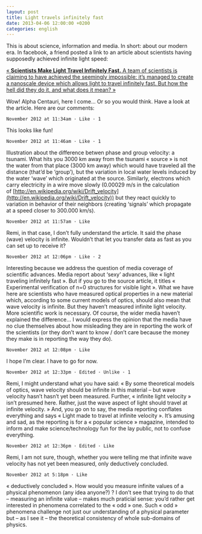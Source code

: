```yaml
---
layout: post
title: Light travels infinitely fast
date: 2013-04-06 12:00:00 +0200
categories: english
---
```

This is about science, information and media. In short: about our modern era. In facebook, a friend posted a link to an article about scientists having supposedly achieved infinite light speed:

[« **Scientists Make Light Travel Infinitely Fast.** A team of scientists is claiming to have achieved the seemingly impossible: it’s managed to create a nanoscale device which allows light to travel infinitely fast. But how the hell did they do it, and what does it mean? »](http://www.gizmodo.co.uk/2012/11/scientists-make-light-travel-infinitely-fast/)


Wow! Alpha Centauri, here I come… Or so you would think. Have a look at the article. Here are our comments:

````November 2012 at 11:34am · Like · 1````

This looks like fun!

````November 2012 at 11:46am · Like · 1````

Illustration about the difference betwen phase and group velocity: a tsunami. What hits you 3000 km away from the tsunami « source » is not the water from that place (3000 km away) which would have traveled all the distance (that’d be ‘group’), but the variation in local water levels induced by the water ‘wave’ which originated at the source. Similarly, electrons which carry electricity in a wire move slowly (0.00029 m/s in the calculation of [http://en.wikipedia.org/wiki/Drift_velocity](http://en.wikipedia.org/wiki/Drift_velocity)) but they react quickly to variation in behavior of their neighbors (creating ‘signals’ which propagate at a speed closer to 300.000 km/s).

````November 2012 at 11:57am · Like````

Remi, in that case, I don’t fully understand the article. It said the phase (wave) velocity is infinite. Wouldn’t that let you transfer data as fast as you can set up to receive it?

````November 2012 at 12:06pm · Like · 2````

Interesting because we address the question of media coverage of scientific advances. Media report about ‘sexy’ advances, like « light traveling infinitely fast ». But if you go to the source article, it titles « Experimental verification of n=0 structures for visible light ». What we have here are scientists who have measured optical properties in a new material which, according to some current models of optics, should also mean that wave velocity is infinite. But they haven’t measured infinite light velocity. More scientific work is necessary. Of course, the wider media haven’t explained the difference… I would express the opinion that the media have no clue themselves about how misleading they are in reporting the work of the scientists (or they don’t want to know / don’t care because the money they make is in reporting the way they do).

````November 2012 at 12:08pm · Like````

I hope I’m clear. I have to go for now.

````November 2012 at 12:33pm · Edited · Unlike · 1````

Remi, I might understand what you have said: « By some theoretical models of optics, wave velocity should be infinite in this material – but wave velocity hasn’t hasn’t yet been measured. Further, « infinite light velocity » isn’t presumed here. Rather, just the wave aspect of light should travel at infinite velocity. » And, you go on to say, the media reporting conflates everything and says « Light made to travel at infinite velocity ».
It’s amusing and sad, as the reporting is for a « popular science » magazine, intended to inform and make science/technology fun for the lay public, not to confuse everything.

````November 2012 at 12:36pm · Edited · Like````

Remi, I am not sure, though, whether you were telling me that infinite wave velocity has not yet been measured, only deductively concluded.

````November 2012 at 5:18pm · Like````

« deductively concluded ». How would you measure infinite values of a physical phenomenon (any idea anyone?) ? I don’t see that trying to do that – measuring an infinite value – makes much praticial sense: you’d rather get interested in phenomena correlated to the « odd » one. Such « odd » phenomena challenge not just our understanding of a physical parameter but – as I see it – the theoretical consistency of whole sub-domains of physics.
